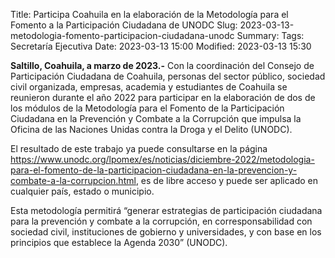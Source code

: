 Title: Participa Coahuila en la elaboración de la Metodología para el Fomento a la Participación Ciudadana de UNODC
Slug: 2023-03-13-metodologia-fomento-participacion-ciudadana-unodc
Summary:
Tags: Secretaría Ejecutiva
Date: 2023-03-13 15:00
Modified: 2023-03-13 15:30
 
**Saltillo, Coahuila, a marzo de 2023.-** Con la coordinación del Consejo de Participación Ciudadana de Coahuila, personas del sector público, sociedad civil organizada, empresas, academia y estudiantes de Coahuila se reunieron durante el año 2022 para participar en la elaboración de dos de los módulos de la Metodología para el Fomento de la Participación Ciudadana en la Prevención y Combate a la Corrupción que impulsa la Oficina de las Naciones Unidas contra la Droga y el Delito (UNODC).

El resultado de este trabajo ya puede consultarse en la página <a href="https://www.unodc.org/lpomex/es/noticias/diciembre-2022/metodologia-para-el-fomento-de-la-participacion-ciudadana-en-la-prevencion-y-combate-a-la-corrupcion.html">https://www.unodc.org/lpomex/es/noticias/diciembre-2022/metodologia-para-el-fomento-de-la-participacion-ciudadana-en-la-prevencion-y-combate-a-la-corrupcion.html</a>, es de libre acceso y puede ser aplicado en cualquier país, estado o municipio. 

Esta metodología permitirá “generar estrategias de participación ciudadana para la prevención y combate a la corrupción, en corresponsabilidad con sociedad civil, instituciones de gobierno y universidades, y con base en los principios que establece la Agenda 2030” (UNODC).